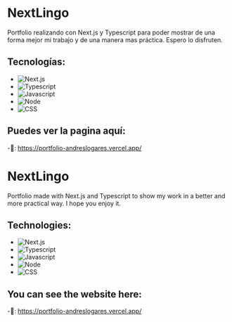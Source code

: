 # NextLingo

Portfolio realizando con Next.js y Typescript para poder mostrar de una forma mejor mi trabajo y de una manera mas práctica. Espero lo disfruten.

## Tecnologías: 

- ![Next.js](https://img.shields.io/badge/-Next.js-blue)  
- ![Typescript](https://img.shields.io/badge/-Typescript-red)
- ![Javascript](https://img.shields.io/badge/-Javascript-yellow)
- ![Node](https://img.shields.io/badge/-Node-green)
- ![CSS](https://img.shields.io/badge/-SCSS-yellowgreen)

## Puedes ver la pagina aquí:

-🔗: https://portfolio-andreslogares.vercel.app/

# NextLingo

Portfolio made with Next.js and Typescript to show my work in a better and more practical way. I hope you enjoy it.

## Technologies: 

- ![Next.js](https://img.shields.io/badge/-Next.js-blue)  
- ![Typescript](https://img.shields.io/badge/-Typescript-red)
- ![Javascript](https://img.shields.io/badge/-Javascript-yellow)
- ![Node](https://img.shields.io/badge/-Node-green)
- ![CSS](https://img.shields.io/badge/-SCSS-yellowgreen)

## You can see the website here:

-🔗: https://portfolio-andreslogares.vercel.app/

